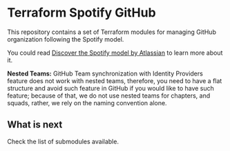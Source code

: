 # Terraform Spotify GitHub

This repository contains a set of Terraform modules for managing GitHub
organization following the Spotify model.

You could read [Discover the Spotify model by Atlassian](https://www.atlassian.com/agile/agile-at-scale/spotify)
to learn more about it.

**Nested Teams:** GitHub Team synchronization with Identity Providers feature
does not work with nested teams, therefore, you need to have a flat structure and
avoid such feature in GitHub if you would like to have such feature; because of
that, we do not use nested teams for chapters, and squads, rather, we rely on
the naming convention alone.

## What is next

Check the list of submodules available.

